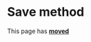 # Save method #

This page has [**moved**](https://lib-docs.delphidabbler.com/WdwState/5/API/TPJWdwState-Save)